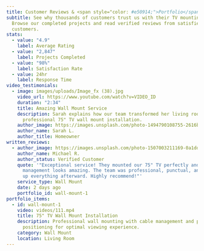 ```yaml
---
title: Customer Reviews & <span style="color: #e50914;">Portfolio</span>
subtitle: See why thousands of customers trust us with their TV mounting needs.
  Browse our completed projects and read verified reviews from satisfied
  customers.
stats:
  - value: "4.9"
    label: Average Rating
  - value: "2,847"
    label: Projects Completed
  - value: "98%"
    label: Satisfaction Rate
  - value: 24hr
    label: Response Time
video_testimonials:
  - image: images/uploads/Image_fx (38).jpg
    video_url: https://www.youtube.com/watch?v=VIDEO_ID
    duration: "2:34"
    title: Amazing Wall Mount Service
    description: Sarah explains how our team transformed her living room with a
      professional 75" TV wall mount installation.
    author_image: https://images.unsplash.com/photo-1494790108755-2616b612b786?q=80&w=2787&auto=format&fit=crop&ixlib=rb-4.0.3&ixid=M3wxMjA3fDB8MHxwaG90by1wYWdlfHx8fGVufDB8fHx8fA%3D%3D
    author_name: Sarah L.
    author_title: Homeowner
written_reviews:
  - author_image: https://images.unsplash.com/photo-1507003211169-0a1dd7228f2d?q=80&w=2787&auto=format&fit=crop&ixlib=rb-4.0.3&ixid=M3wxMjA3fDB8MHxwaG90by1wYWdlfHx8fGVufDB8fHx8fA%3D%3D
    author_name: Michael R.
    author_status: Verified Customer
    quote: '"Exceptional service! They mounted our 75" TV perfectly and the cable
      management looks amazing. The team was professional, punctual, and cleaned
      up everything afterward. Highly recommend!"'
    service_type: Wall Mount
    date: 2 days ago
    portfolio_id: wall-mount-1
portfolio_items:
  - id: wall-mount-1
    video: videos/111.mp4
    title: 75" TV Wall Mount Installation
    description: Professional wall mounting with cable management and perfect
      positioning for optimal viewing experience.
    category: Wall Mount
    location: Living Room
---
```

